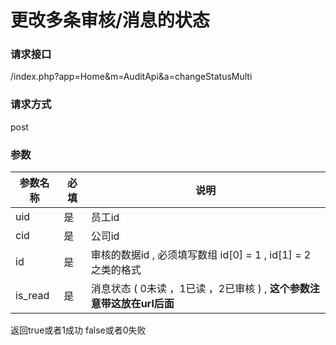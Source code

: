 # **更改多条审核/消息的状态**


### **请求接口**
/index.php?app=Home&m=AuditApi&a=changeStatusMulti


### **请求方式**
post


### **参数**
| 参数名称  |必填|     说明      |
|------|-----|------|
| uid     | 是 |   员工id   |
| cid     | 是 |   公司id   |
| id     | 是 |   审核的数据id , 必须填写数组  id[0] = 1 , id[1] = 2 之类的格式  |
| is_read     | 是 |   消息状态 ( 0未读 ，1已读 ，2已审核 ) , **这个参数注意带这放在url后面** |


返回true或者1成功   false或者0失败